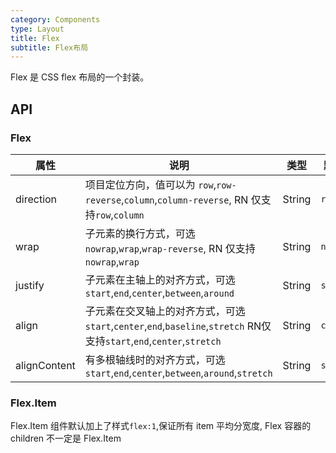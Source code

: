 ```yaml
---
category: Components
type: Layout
title: Flex
subtitle: Flex布局
---
```


Flex 是 CSS flex 布局的一个封装。

## API

### Flex

属性 | 说明 | 类型 | 默认值
----|-----|------|------
| direction | 项目定位方向，值可以为 `row`,`row-reverse`,`column`,`column-reverse`, RN 仅支持`row`,`column`  | String  | `row` |
| wrap | 子元素的换行方式，可选`nowrap`,`wrap`,`wrap-reverse`, RN 仅支持`nowrap`,`wrap`  | String  | `nowrap` |
| justify  | 子元素在主轴上的对齐方式，可选`start`,`end`,`center`,`between`,`around`    | String   | `start` |
| align    | 子元素在交叉轴上的对齐方式，可选`start`,`center`,`end`,`baseline`,`stretch` RN仅支持`start`,`end`,`center`,`stretch`  | String   | `center` |
| alignContent | 有多根轴线时的对齐方式，可选`start`,`end`,`center`,`between`,`around`,`stretch`    | String  | `stretch` |

### Flex.Item

Flex.Item 组件默认加上了样式`flex:1`,保证所有 item 平均分宽度, Flex 容器的 children 不一定是 Flex.Item
